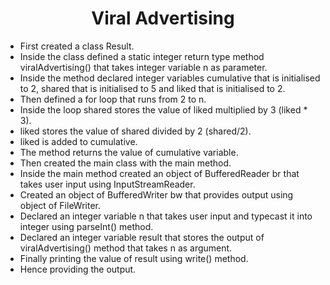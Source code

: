 <h1 align="center">Viral Advertising</h1>

- First created a class Result.
- Inside the class defined a static integer return type method viralAdvertising() that takes integer variable n as parameter.
- Inside the method declared integer variables cumulative that is initialised to 2, shared that is initialised to 5 and liked that is initialised to 2.
- Then defined a for loop that runs from 2 to n.
- Inside the loop shared stores the value of liked multiplied by 3 (liked * 3).
- liked stores the value of shared divided by 2 (shared/2).
- liked is added to cumulative.
- The method returns the value of cumulative variable.
- Then created the main class with the main method.
- Inside the main method created an object of BufferedReader br that takes user input using InputStreamReader.
- Created an object of BufferedWriter bw that provides output using object of FileWriter.
- Declared an integer variable n that takes user input and typecast it into integer using parseInt()  method.
- Declared an integer variable result that stores the output of viralAdvertising() method that takes n as argument.
- Finally printing the value of result using write() method.
- Hence providing the output.